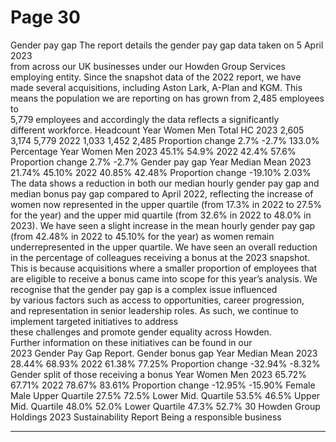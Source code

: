 # Page 30

Gender pay gap 
The report details the gender pay gap  data taken on 5 April 2023  
from across our UK businesses under our Howden Group Services 
employing entity. 
Since the snapshot data of the 2022 report, we have made several 
acquisitions, including Aston Lark, A-Plan and KGM. This  means the 
population we are reporting on has grown from 2,485  employees to  
5,779 employees and accordingly the data reflects a significantly  
different workforce.
Headcount
Year
Women
Men
Total HC
2023
2,605
3,174
5,779
2022
1,033
1,452
2,485
Proportion change
2.7%
-2.7%
133.0%
Percentage
Year
Women
Men
2023
45.1%
54.9%
2022
42.4%
57.6%
Proportion change
2.7%
-2.7%
Gender pay gap
Year
Median
Mean
2023
21.74%
45.10%
2022
40.85%
42.48%
Proportion change
-19.10%
2.03%
The data shows a reduction in both our median hourly gender pay gap and 
median bonus pay gap compared to April 2022, reflecting the increase 
of women now represented in the upper quartile (from 17.3% in 2022 to 
27.5% for the year) and the upper mid quartile (from 32.6% in 2022 to 
48.0% in 2023). We have seen a slight increase in the mean hourly gender 
pay gap (from 42.48% in 2022 to 45.10% for the year) as women remain 
underrepresented in the upper quartile. We have seen an overall reduction  
in the percentage of colleagues receiving a bonus at the 2023 snapshot.  
This is because acquisitions where a smaller proportion of employees that 
are eligible to receive a bonus came into scope for this year’s analysis.
We recognise that the gender pay gap is a complex issue influenced  
by various factors such as access to opportunities, career progression,  
and representation in senior leadership roles.
As such, we continue to implement targeted initiatives to address  
these challenges and promote gender equality across Howden.  
Further information on these initiatives can be found in our  
2023 Gender Pay Gap Report. 
Gender bonus gap
Year
Median
Mean
2023
28.44%
68.93%
2022
61.38%
77.25%
Proportion change
-32.94%
-8.32%
Gender split of those receiving a bonus
Year
Women
Men
2023
65.72%
67.71%
2022
78.67%
83.61%
Proportion change
-12.95%
-15.90%
Female
Male
Upper Quartile
27.5%
72.5%
Lower Mid. Quartile
53.5%
46.5%
Upper Mid. Quartile
48.0%
52.0%
Lower Quartile
47.3%
52.7%
30
 Howden Group Holdings 2023 Sustainability Report 
Being a responsible business


---